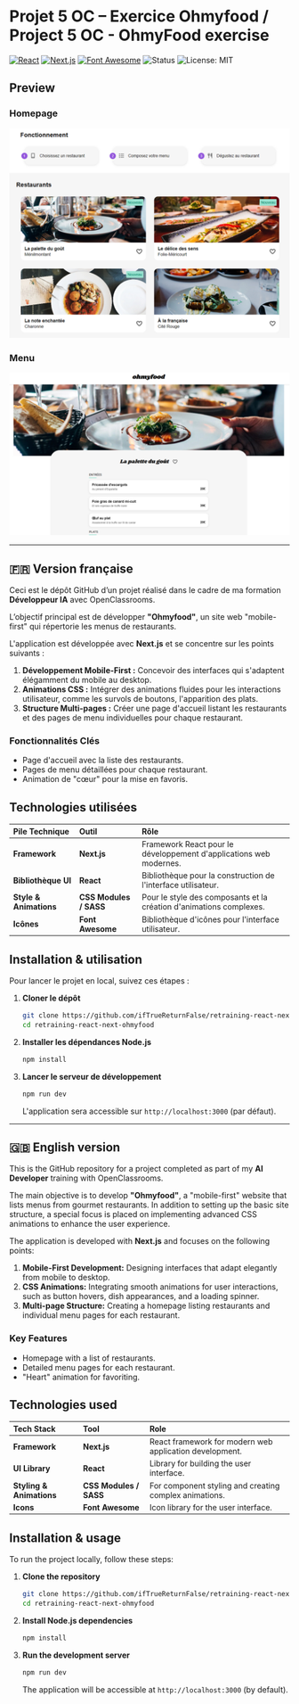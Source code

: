 # Projet 5 OC – Exercice Ohmyfood / Project 5 OC - OhmyFood exercise

[![React](https://img.shields.io/badge/React-%2320232a.svg?logo=react&logoColor=%2361DAFB)](#)
[![Next.js](https://img.shields.io/badge/Next.js-black?logo=next.js&logoColor=white)](#)
[![Font Awesome](https://img.shields.io/badge/Font%20Awesome-528DD7?logo=fontawesome&logoColor=white)](#)
![Status](https://img.shields.io/badge/Status-Completed-brightgreen)
![License: MIT](https://img.shields.io/badge/License-MIT-blue)

## Preview

### Homepage

![Homepage preview](./preview_02.png)

### Menu

![Menu preview](./preview_01.png)

---

## 🇫🇷 Version française

Ceci est le dépôt GitHub d’un projet réalisé dans le cadre de ma formation **Développeur IA** avec OpenClassrooms.

L’objectif principal est de développer **"Ohmyfood"**, un site web "mobile-first" qui répertorie les menus de restaurants. 

L'application est développée avec **Next.js** et se concentre sur les points suivants :

1.  **Développement Mobile-First :** Concevoir des interfaces qui s'adaptent élégamment du mobile au desktop.
2.  **Animations CSS :** Intégrer des animations fluides pour les interactions utilisateur, comme les survols de boutons, l'apparition des plats.
3.  **Structure Multi-pages :** Créer une page d'accueil listant les restaurants et des pages de menu individuelles pour chaque restaurant.

### Fonctionnalités Clés

-   Page d'accueil avec la liste des restaurants.
-   Pages de menu détaillées pour chaque restaurant.
-   Animation de "cœur" pour la mise en favoris.

## Technologies utilisées

| Pile Technique| Outil | Rôle |
| :--------------------- | :-------------- | :-------------- |
| **Framework**          | **Next.js**     | Framework React pour le développement d'applications web modernes.   |
| **Bibliothèque UI**    | **React**   | Bibliothèque pour la construction de l'interface utilisateur.        |
| **Style & Animations** | **CSS Modules / SASS**   | Pour le style des composants et la création d'animations complexes.  |
| **Icônes**             | **Font Awesome**    | Bibliothèque d'icônes pour l'interface utilisateur.                  |

## Installation & utilisation

Pour lancer le projet en local, suivez ces étapes :

1.  **Cloner le dépôt**

    ```bash
    git clone https://github.com/ifTrueReturnFalse/retraining-react-next-ohmyfood.git
    cd retraining-react-next-ohmyfood
    ```

2.  **Installer les dépendances Node.js**

    ```bash
    npm install
    ```

3.  **Lancer le serveur de développement**

    ```bash
    npm run dev
    ```

    L'application sera accessible sur `http://localhost:3000` (par défaut).

---

## 🇬🇧 English version

This is the GitHub repository for a project completed as part of my **AI Developer** training with OpenClassrooms.

The main objective is to develop **"Ohmyfood"**, a "mobile-first" website that lists menus from gourmet restaurants. In addition to setting up the basic site structure, a special focus is placed on implementing advanced CSS animations to enhance the user experience.

The application is developed with **Next.js** and focuses on the following points:

1.  **Mobile-First Development:** Designing interfaces that adapt elegantly from mobile to desktop.
2.  **CSS Animations:** Integrating smooth animations for user interactions, such as button hovers, dish appearances, and a loading spinner.
3.  **Multi-page Structure:** Creating a homepage listing restaurants and individual menu pages for each restaurant.

### Key Features

-   Homepage with a list of restaurants.
-   Detailed menu pages for each restaurant.
-   "Heart" animation for favoriting.

## Technologies used

| Tech Stack | Tool | Role |
| :------- | :---------- | :--------------- |
| **Framework** | **Next.js**   | React framework for modern web application development.  |
| **UI Library** | **React**    | Library for building the user interface.   |
| **Styling & Animations** | **CSS Modules / SASS** | For component styling and creating complex animations.            |
| **Icons**  | **Font Awesome**  | Icon library for the user interface.  |

## Installation & usage

To run the project locally, follow these steps:

1.  **Clone the repository**

    ```bash
    git clone https://github.com/ifTrueReturnFalse/retraining-react-next-ohmyfood.git
    cd retraining-react-next-ohmyfood
    ```

2.  **Install Node.js dependencies**

    ```bash
    npm install
    ```

3.  **Run the development server**

    ```bash
    npm run dev
    ```

    The application will be accessible at `http://localhost:3000` (by default).
